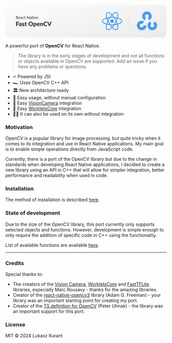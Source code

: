 ![React Native Fast OpenCV](../images/title-banner.svg)

A powerful port of **OpenCV** for React Native.

> The library is in the early stages of development and not all functions or objects available in OpenCV are supported. Add an issue if you have any problems or questions.

- 🔥 Powered by JSI
- 🏎️ Uses OpenCV C++ API
- 🏛️ New architecture ready
- 🪽 Easy usage, without manual configuration
- 📸 Easy [VisionCamera](https://github.com/mrousavy/react-native-vision-camera) integration
- 🧵 Easy [WorkletsCore](https://github.com/margelo/react-native-worklets-core) integration
- ⛓️‍💥 It can also be used on its own without integration

### Motivation

OpenCV is a popular library for image processing, but quite tricky when it comes to its integration and use in React Native applications. My main goal is to enable simple operations directly from JavaScript code.

Currently, there is a port of the OpenCV library but due to the change in standards when developing React Native applications, I decided to create a new library using an API in C++ that will allow for simpler integration, better performance and readability when used in code.

### Installation

The method of installation is described [here](./installation.md).

### State of development

Due to the size of the OpenCV library, this port currently only supports selected objects and functions. However, development is simple enough to only require the addition of specific code in C++ using the functionality.

List of available functions are available [here](./availablefunctions.md).

---

### Credits
Special thanks to:
- The creators of the [Vision Camera](https://github.com/mrousavy/react-native-vision-camera), [WorkletsCore](https://github.com/margelo/react-native-worklets-core) and [FastTFLite](https://github.com/mrousavy/react-native-fast-tflite) libraries, especially Marc Rousavy - thanks for the amazing libraries.
- Creator of the [react-native-opencv3](https://github.com/adamgf/react-native-opencv3) library (Adam G. Freeman) - your library was an important starting point for creating my port.
- Creator of the [TS definition for OpenCV](https://github.com/peteruhnak/opencv-ts) (Peter Uhnak) - the library was an important support for this port.



### License
MIT © 2024 Lukasz Kurant


